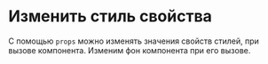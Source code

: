 # Изменить стиль свойства
С помощью `props` можно изменять значения свойств стилей, при вызове компонента. Изменим фон компонента при его вызове.
